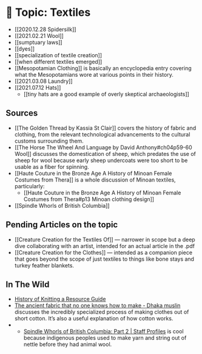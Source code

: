 # 📎 Topic: Textiles

* [[2020.12.28 Spidersilk]] 
* [[2021.02.21 Wool]]
* [[sumptuary laws]] 
* [[dyes]]
* [[specialization of textile creation]]
* [[when different textiles emerged]]
* [[Mesopotamian Clothing]] is basically an encyclopedia entry covering what the Mesopotamians wore at various points in their history. 
* [[2021.03.08 Laundry]]
* [[2021.07.12 Hats]]
	* [[tiny hats are a good example of overly skeptical archaeologists]]

## Sources

* [[The Golden Thread by Kassia St Clair]] covers the history of fabric and clothing, from the relevant technological advancements to the cultural customs surrounding them. 
* [[The Horse The Wheel And Language by David Anthony#ch04p59-60 Wool]] discusses the domestication of sheep, which predates the use of sheep for wool because early sheep undercoats were too short to be usable as a fiber for spinning. 
* [[Haute Couture in the Bronze Age A History of Minoan Female Costumes from Thera]] is a whole discussion of Minoan textiles, particularly:
	* [[Haute Couture in the Bronze Age A History of Minoan Female Costumes from Thera#p13 Minoan clothing design]]
* [[Spindle Whorls of British Columbia]]

## Pending Articles on the topic
* [[Creature Creation for the Textiles Of]] — narrower in scope but a deep dive collaborating with an artist, intended for an actual article in the .pdf
* [[Creature Creation for the Clothes]] — intended as a companion piece that goes beyond the scope of just textiles to things like bone stays and turkey feather blankets. 


## In The Wild
* [History of Knitting a Resource Guide](https://www.makersmercantile.com/history-of-knitting-a-resource-guide.htm)
* [The ancient fabric that no one knows how to make - Dhaka muslin](https://www.bbc.com/future/article/20210316-the-legendary-fabric-that-no-one-knows-how-to-make?ref=refind) discusses the incredibly specialized process of making clothes out of short cotton. It’s also a useful explanation of how cotton works. 
* - [Spindle Whorls of British Columbia: Part 2 | Staff Profiles](https://staff.royalbcmuseum.bc.ca/2018/10/11/spindle-whorls-of-british-columbia-part-2/) is cool because indigenous peoples used to make yarn and string out of nettle before they had animal wool.
